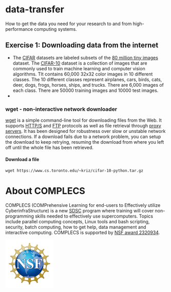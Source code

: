 # data-transfer
How to get the data you need for your research to and from high-performance computing systems.

## Exercise 1: Downloading data from the internet

- The [CIFAR](https://www.cs.toronto.edu/~kriz/cifar.html) datasets are labeled subsets of the [80 million tiny images](https://en.wikipedia.org/wiki/80_Million_Tiny_Images) dataset. The [CIFAR-10](https://en.wikipedia.org/wiki/CIFAR-10) dataset is a collection of images that are commonly used to train machine learning and computer vision algorithms. TIt contains 60,000 32x32 color images in 10 different classes. The 10 different classes represent airplanes, cars, birds, cats, deer, dogs, frogs, horses, ships, and trucks. There are 6,000 images of each class. There are 50000 training images and 10000 test images.
-   

### wget - non-interactive network downloader

[wget](https://en.wikipedia.org/wiki/Wget) is a simple command-line tool for downloading files from the Web. It supports [HTTP/S](https://en.wikipedia.org/wiki/HTTPS) and [FTP](https://en.wikipedia.org/wiki/File_Transfer_Protocol) protocols as well as file retrieval through [proxy servers](https://en.wikipedia.org/wiki/Proxy_server). It has been designed for robustness over slow or unstable network connections. If a download fails due to a network problem, you can setup the download to keep retrying, resuming the download from where you left off until the whole file has been retrieved.

#### Download a file
```
wget https://www.cs.toronto.edu/~kriz/cifar-10-python.tar.gz
```

# About COMPLECS

COMPLECS (COMPrehensive Learning for end-users to Effectively utilize
CyberinfraStructure) is a new [SDSC](https://www.sdsc.edu) program where 
training will cover non-programming skills needed to effectively use 
supercomputers. Topics include parallel computing concepts, Linux tools and
bash scripting, security, batch computing, how to get help, data management
and interactive computing. COMPLECS is supported by 
[NSF award 2320934](https://www.nsf.gov/awardsearch/showAward?AWD_ID=2320934).

<img src="./images/NSF_Official_logo_Med_Res_600ppi.png" alt="drawing" width="150"/>
